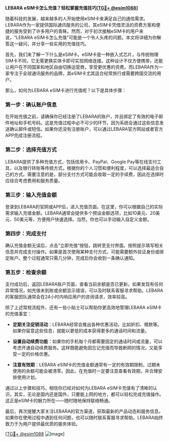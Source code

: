 **LEBARA eSIM卡怎么充值？轻松掌握充值技巧[[TG💪+ @esim1088](https://t.me/s/esim1088)]**

随着科技的发展，越来越多的人开始使用eSIM卡来满足自己的通信需求。LEBARA作为一家提供国际通讯服务的公司，其eSIM卡凭借灵活的资费方案和便捷的服务受到了许多用户的青睐。然而，对于初次接触eSIM卡的用户来说，“LEBARA eSIM卡怎么充值”可能是一个令人头疼的问题。本文将详细为你解答这一疑问，并分享一些实用的充值技巧。

首先，我们来了解一下什么是eSIM卡。eSIM卡是一种嵌入式芯片，与传统物理SIM卡不同，它无需更换实体卡即可实现网络连接。这种设计不仅方便携带，还能让用户在不同国家和地区自由切换运营商，享受更优惠的资费。而LEBARA作为一家专注于全球通讯服务的品牌，其eSIM卡尤其适合经常旅行或需要跨国交流的用户。

那么，如何为LEBARA eSIM卡进行充值呢？以下是具体步骤：

### **第一步：确认账户信息**
在开始充值之前，请确保你已经注册了LEBARA的账户，并且绑定了有效的电子邮件地址和手机号码。这是充值过程中必不可少的环节，因为系统会通过这些信息发送确认邮件或短信。如果你还没有注册账户，可以通过LEBARA官方网站或者官方APP完成注册流程。

### **第二步：选择充值方式**
LEBARA提供了多种充值方式，包括信用卡、PayPal、Google Pay等在线支付工具，以及银行转账等传统方式。根据你的个人习惯和便利程度，可以选择最适合自己的方式。需要注意的是，部分支付方式可能会收取一定的手续费，因此在选择时应综合考虑费用和服务质量。

### **第三步：输入充值金额**
登录到LEBARA的官网或APP后，进入充值页面。在这里，你可以根据自己的实际需求输入充值金额。LEBARA通常会提供多个预设金额选项，比如10美元、20美元、50美元等，方便用户快速选择。当然，你也可以手动输入自定义金额。

### **第四步：完成支付**
确认充值金额无误后，点击“立即充值”按钮，跳转至支付界面。按照提示填写相关信息并完成支付操作。如果是首次使用某种支付方式，可能需要额外验证身份或绑定账户。整个过程通常只需几分钟，完成后你会收到一条确认通知。

### **第五步：检查余额**
支付成功后，返回LEBARA账户页面，查看当前余额是否已更新。如果发现有任何异常情况，如充值未到账或余额显示错误，可以及时联系客服寻求帮助。LEBARA的客服团队通常会在24小时内响应用户的咨询请求，效率较高。

除了上述常规流程外，还有一些小贴士可以帮助你更高效地管理LEBARA eSIM卡的充值事宜：

- **定期关注促销活动**：LEBARA经常会推出各种优惠活动，比如折扣、赠款等。如果你留意这些信息，就能以更低的成本获得更多的通话时间和流量。
  
- **设置自动续费功能**：如果你的手机每个月都需要固定的通话时间或流量，可以考虑开通自动续费服务。这样既能避免因忘记充值而导致断网的情况，又能享受一定的价格优惠。

- **注意有效期**：LEBARA eSIM卡的充值金额通常有一定的有效期限制，过期未使用的余额可能会被清零。因此，在充值时一定要注意查看有效期，并合理安排使用计划。

通过以上步骤和技巧，相信你已经对如何为LEBARA eSIM卡充值有了清晰的认识。其实，无论是国内还是国外，只要能上网的地方，都可以轻松完成充值操作。这正是eSIM卡的魅力所在——随时随地保持联络畅通。

最后，再次提醒大家关注LEBARA的官方渠道，获取最新的产品动态和服务信息。如果你在使用过程中遇到任何问题，也可以随时联系客服寻求帮助。LEBARA始终致力于为用户提供最优质的服务体验。

[[TG💪+ @esim1088](https://t.me/s/esim1088) ![Image](https://i.postimg.cc/4NQfJmqS/Snipaste-2025-05-13-00-14-12.png)]